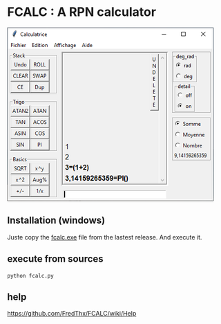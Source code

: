 # FCALC : A RPN calculator

![Alt FCALC](fcalc.png?raw=true "Title")

## Installation (windows)

Juste copy the [fcalc.exe](https://github.com/FredThx/FCALC/releases/latest/download/fcalc.exe) file from the lastest release.
And execute it.

## execute from sources

```
python fcalc.py
```

## help

https://github.com/FredThx/FCALC/wiki/Help
